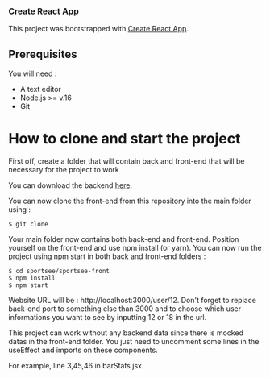 ### Create React App

This project was bootstrapped with [Create React App](https://github.com/facebook/create-react-app).

## Prerequisites

You will need :

- A text editor
- Node.js >= v.16
- Git

# How to clone and start the project

First off, create a folder that will contain back and front-end that will be necessary for the project to work

You can download the backend [here](https://github.com/OpenClassrooms-Student-Center/P9-front-end-dashboard).

You can now clone the front-end from this repository into the main folder using :

```
$ git clone
```

Your main folder now contains both back-end and front-end.
Position yourself on the front-end and use npm install (or yarn).
You can now run the project using npm start in both back and front-end folders :

```
$ cd sportsee/sportsee-front
$ npm install
$ npm start
```

Website URL will be : http://localhost:3000/user/12.
Don't forget to replace back-end port to something else than 3000 and to choose which user informations you want to see by inputting 12 or 18 in the url.

This project can work without any backend data since there is mocked datas in the front-end folder.
You just need to uncomment some lines in the useEffect and imports on these components.

For example, line 3,45,46 in barStats.jsx.
